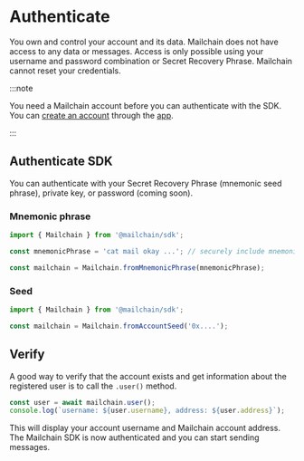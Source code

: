 # Authenticate

You own and control your account and its data. Mailchain does not have access to any data or messages. Access is only possible using your username and password combination or Secret Recovery Phrase. Mailchain cannot reset your credentials.

:::note

You need a Mailchain account before you can authenticate with the SDK. You can [create an account](/user/guides/getting-started/create-a-mailchain-account) through the [app](https://app.mailchain.com/register).

:::

## Authenticate SDK

You can authenticate with your Secret Recovery Phrase (mnemonic seed phrase), private key, or password (coming soon).

### Mnemonic phrase

```ts
import { Mailchain } from '@mailchain/sdk';

const mnemonicPhrase = 'cat mail okay ...'; // securely include mnemonic phrase

const mailchain = Mailchain.fromMnemonicPhrase(mnemonicPhrase);
```

### Seed

```ts
import { Mailchain } from '@mailchain/sdk';

const mailchain = Mailchain.fromAccountSeed('0x....');
```

## Verify

A good way to verify that the account exists and get information about the registered user is to call the `.user()` method.

```ts
const user = await mailchain.user();
console.log(`username: ${user.username}, address: ${user.address}`);
```

This will display your account username and Mailchain account address.
The Mailchain SDK is now authenticated and you can start sending messages.

